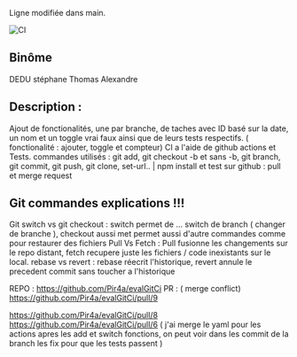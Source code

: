 Ligne modifiée dans main.

![CI](https://github.com/Pir4a/evalGitCi/actions/workflows/ci.yml/badge.svg)

## Binôme
DEDU stéphane
Thomas Alexandre

## Description : 
Ajout de fonctionalités, une par branche, de taches avec ID basé sur la date, un nom et un toggle vrai faux ainsi que de leurs tests respectifs. ( fonctionalité : ajouter, toggle et compteur)
CI a l'aide de github actions et Tests.
commandes utilisés : git add, git checkout -b et sans -b, git branch, git commit, git push, git clone, set-url.. | npm install et test
sur github : pull et merge request

## Git commandes explications !!!

Git switch vs git checkout : switch permet de ... switch de branch ( changer de branche ), checkout aussi met permet aussi d'autre commandes comme pour restaurer des fichiers
Pull Vs Fetch : Pull fusionne les changements sur le repo distant, fetch recupere juste les fichiers / code inexistants sur le local.
rebase vs revert : rebase réecrit l'historique, revert annule le precedent commit sans toucher a l'historique



REPO : 
https://github.com/Pir4a/evalGitCi
PR :
( merge conflict) https://github.com/Pir4a/evalGitCi/pull/9

https://github.com/Pir4a/evalGitCi/pull/8
https://github.com/Pir4a/evalGitCi/pull/6 ( j'ai merge le yaml pour les actions apres les add et switch fonctions, on peut voir dans les commit de la branch les fix pour que les tests passent )
